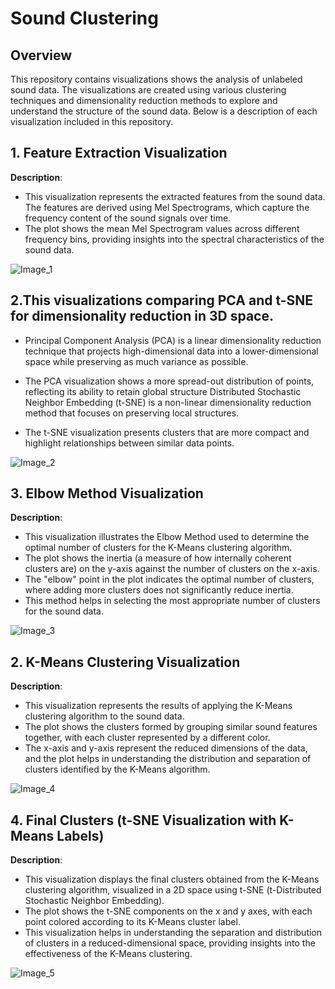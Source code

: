 # **Sound Clustering**

## **Overview**

This repository contains visualizations shows the analysis of unlabeled sound data. 
The visualizations are created using various clustering techniques and dimensionality reduction methods to explore and understand the structure of the sound data.
Below is a description of each visualization included in this repository.

## 1. **Feature Extraction Visualization**

**Description**:

   - This visualization represents the extracted features from the sound data. The features are derived using Mel Spectrograms, which capture the frequency content of the sound signals over time.
   - The plot shows the mean Mel Spectrogram values across different frequency bins, providing insights into the spectral characteristics of the sound data.
     
![Image_1](https://postimg.cc/gXVDdsMN)

## 2.This visualizations comparing **PCA** and **t-SNE** for dimensionality reduction in 3D space.

- Principal Component Analysis (PCA) is a linear dimensionality reduction technique that projects high-dimensional data into a lower-dimensional space 
while preserving as much variance as possible.

- The PCA visualization shows a more spread-out distribution of points, reflecting its ability to retain global structure Distributed Stochastic Neighbor Embedding (t-SNE) is a non-linear dimensionality reduction method that focuses on preserving local structures. 

- The t-SNE visualization presents clusters that are more compact and highlight relationships between similar data points.

![Image_2](https://postimg.cc/qhVL9SGN)

## 3. **Elbow Method Visualization**

**Description**:

   -   This visualization illustrates the Elbow Method used to determine the optimal number of clusters for the K-Means clustering algorithm.
   - The plot shows the inertia (a measure of how internally coherent clusters are) on the y-axis against the number of clusters on the x-axis.
   -  The "elbow" point in the plot indicates the optimal number of clusters, where adding more clusters does not significantly reduce inertia.
   -  This method helps in selecting the most appropriate number of clusters for the sound data.

![Image_3](https://postimg.cc/mPk8MQDg)

## 2. **K-Means Clustering Visualization**
**Description**:
   
   -  This visualization represents the results of applying the K-Means clustering algorithm to the sound data.
   -  The plot shows the clusters formed by grouping similar sound features together, with each cluster represented by a different color.
   -   The x-axis and y-axis represent the reduced dimensions of the data, and the plot helps in understanding the distribution and separation of clusters identified by the K-Means algorithm.

![Image_4](https://postimg.cc/3dntdL3q)


## 4. **Final Clusters (t-SNE Visualization with K-Means Labels)**

**Description**:
   
   - This visualization displays the final clusters obtained from the K-Means clustering algorithm, visualized in a 2D space using t-SNE (t-Distributed Stochastic Neighbor Embedding).
   -  The plot shows the t-SNE components on the x and y axes, with each point colored according to its K-Means cluster label.
   -  This visualization helps in understanding the separation and distribution of clusters in a reduced-dimensional space, providing insights into the effectiveness of the K-Means clustering.

![Image_5](https://postimg.cc/7CT9twSv)
     
